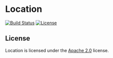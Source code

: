 # Location

[![Build Status](https://jenkins.lolnet.co.nz/job/Location/badge/icon)](https://jenkins.lolnet.co.nz/job/Location/)
[![License](https://www.lolnet.co.nz/resources/badges/License-Apache%202.0-blue.svg)](https://www.apache.org/licenses/LICENSE-2.0)

## License
Location is licensed under the [Apache 2.0](https://www.apache.org/licenses/LICENSE-2.0) license.